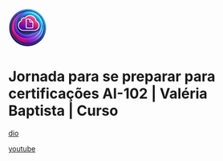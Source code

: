 ![alt text](image.png)

# Jornada para se preparar para certificações AI-102 | Valéria Baptista | Curso

[dio](https://web.dio.me/course/encerramento-do-curso/learning/bac3d00a-b4ce-4f0e-b6d3-8f954f81e31f)

[youtube](https://www.youtube.com/playlist?list=PLUFkgDlXfnjsj-nKFU9jJ_DbrkSrVg4zv)
